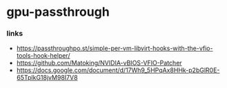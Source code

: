 # gpu-passthrough

### links
- https://passthroughpo.st/simple-per-vm-libvirt-hooks-with-the-vfio-tools-hook-helper/
- https://github.com/Matoking/NVIDIA-vBIOS-VFIO-Patcher
- https://docs.google.com/document/d/17Wh9_5HPqAx8HHk-p2bGlR0E-65TplkG18jvM98I7V8
